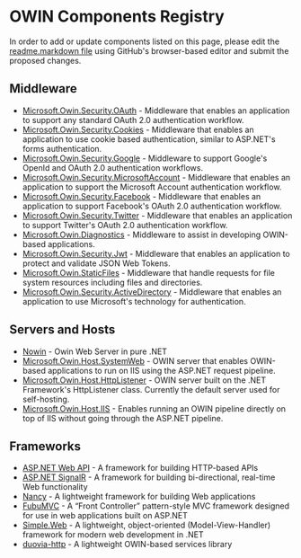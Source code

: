 # OWIN Components Registry
In order to add or update components listed on this page, please edit the [readme.markdown file](https://github.com/owin-middleware/Registry/blob/master/readme.markdown) using GitHub's browser-based editor and submit the proposed changes. 

## Middleware
* [Microsoft.Owin.Security.OAuth](http://www.nuget.org/packages/Microsoft.Owin.Security.OAuth/) - Middleware that enables an application to support any standard OAuth 2.0 authentication workflow.
* [Microsoft.Owin.Security.Cookies](http://www.nuget.org/packages/Microsoft.Owin.Security.Cookies/) - Middleware that enables an application to use cookie based authentication, similar to ASP.NET's forms authentication.
* [Microsoft.Owin.Security.Google](http://www.nuget.org/packages/Microsoft.Owin.Security.Google/) - Middleware to support Google's OpenId and OAuth 2.0 authentication workflows.
* [Microsoft.Owin.Security.MicrosoftAccount](http://www.nuget.org/packages/Microsoft.Owin.Security.MicrosoftAccount/) - Middleware that enables an application to support the Microsoft Account authentication workflow.
* [Microsoft.Owin.Security.Facebook](http://www.nuget.org/packages/Microsoft.Owin.Security.Facebook/) - Middleware that enables an application to support Facebook's OAuth 2.0 authentication workflow.
* [Microsoft.Owin.Security.Twitter](http://www.nuget.org/packages/Microsoft.Owin.Security.Twitter/) - Middleware that enables an application to support Twitter's OAuth 2.0 authentication workflow.
* [Microsoft.Owin.Diagnostics](http://www.nuget.org/packages/Microsoft.Owin.Diagnostics/) - Middleware to assist in developing OWIN-based applications.
* [Microsoft.Owin.Security.Jwt](http://www.nuget.org/packages/Microsoft.Owin.Security.Jwt/) - Middleware that enables an application to protect and validate JSON Web Tokens.
* [Microsoft.Owin.StaticFiles](http://www.nuget.org/packages/Microsoft.Owin.StaticFiles/) - Middleware that handle requests for file system resources including files and directories.
* [Microsoft.Owin.Security.ActiveDirectory](http://www.nuget.org/packages/Microsoft.Owin.Security.ActiveDirectory/) - Middleware that enables an application to use Microsoft's technology for authentication.

## Servers and Hosts
* [Nowin](https://github.com/Bobris/Nowin) - Owin Web Server in pure .NET
* [Microsoft.Owin.Host.SystemWeb](http://www.nuget.org/packages/Microsoft.Owin.Host.SystemWeb/) - OWIN server that enables OWIN-based applications to run on IIS using the ASP.NET request pipeline.
* [Microsoft.Owin.Host.HttpListener](http://www.nuget.org/packages/Microsoft.Owin.Host.HttpListener/) - OWIN server built on the .NET Framework's HttpListener class. Currently the default server used for self-hosting.
* [Microsoft.Owin.Host.IIS](http://www.nuget.org/packages/Microsoft.Owin.Host.IIS/) - Enables running an OWIN pipeline directly on top of IIS without going through the ASP.NET pipeline.

## Frameworks
* [ASP.NET Web API](http://www.asp.net/web-api) - A framework for building HTTP-based APIs
* [ASP.NET SignalR](http://www.asp.net/signalr) - A framework for building bi-directional, real-time Web functionality
* [Nancy](http://nancyfx.org) - A lightweight framework for building Web applications
* [FubuMVC](http://mvc.fubu-project.org) - A “Front Controller” pattern-style MVC framework designed for use in web applications built on ASP.NET
* [Simple.Web](https://github.com/markrendle/Simple.Web) - A lightweight, object-oriented (Model-View-Handler) framework for modern web development in .NET
* [duovia-http](https://github.com/duovia/duovia-http) - A lightweight OWIN-based services library